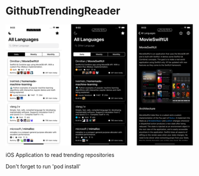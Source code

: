 # GithubTrendingReader

![App Image](Screenshots/Asset.png?)

iOS Application to read trending repositories

Don't forget to run 'pod install'
